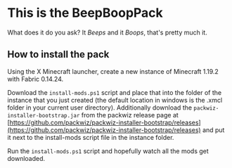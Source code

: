# This is the BeepBoopPack

What does it do you ask? It *Beeps* and it *Boops*, that's pretty much it.

## How to install the pack

Using the X Minecraft launcher, create a new instance of Minecraft 1.19.2 with Fabric 0.14.24.

Download the `install-mods.ps1` script and place that into the folder of the instance that you just created (the default location in windows is the .xmcl folder in your current user directory).
Additionally download the `packwiz-installer-bootstrap.jar` from the packwiz release page at [https://github.com/packwiz/packwiz-installer-bootstrap/releases](https://github.com/packwiz/packwiz-installer-bootstrap/releases) and put it next to the install-mods script file in the instance folder.

Run the `install-mods.ps1` script and hopefully watch all the mods get downloaded.